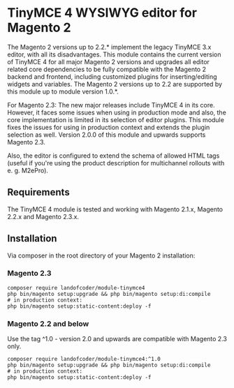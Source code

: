 # TinyMCE 4 WYSIWYG editor for Magento 2
 
The Magento 2 versions up to 2.2.* implement the legacy TinyMCE 3.x editor, with all its disadvantages. This module contains the current version of TinyMCE 4 for all major Magento 2 versions and upgrades all editor related core dependencies to be fully compatible with the Magento 2 backend and frontend, including customized plugins for inserting/editing widgets and variables. The Magento 2 versions up to 2.2 are supported by this module up to module version 1.0.*.

For Magento 2.3: The new major releases include TinyMCE 4 in its core. However, it faces some issues when using in production mode and also, the core implementation is limited in its selection of editor plugins. This module fixes the issues for using in production context and extends the plugin selection as well. Version 2.0.0 of this module and upwards supports Magento 2.3. 

Also, the editor is configured to extend the schema of allowed HTML tags (useful if you're using the product description for multichannel rollouts with e. g. M2ePro).


## Requirements

The TinyMCE 4 module is tested and working with Magento 2.1.x, Magento 2.2.x and Magento 2.3.x.

## Installation

Via composer in the root directory of your Magento 2 installation:

### Magento 2.3
```
composer require landofcoder/module-tinymce4
php bin/magento setup:upgrade && php bin/magento setup:di:compile
# in production context:
php bin/magento setup:static-content:deploy -f
```
### Magento 2.2 and below

Use the tag ^1.0 - version 2.0 and upwards are compatible with Magento 2.3 only.

```
composer require landofcoder/module-tinymce4:^1.0
php bin/magento setup:upgrade && php bin/magento setup:di:compile
# in production context:
php bin/magento setup:static-content:deploy -f
```
